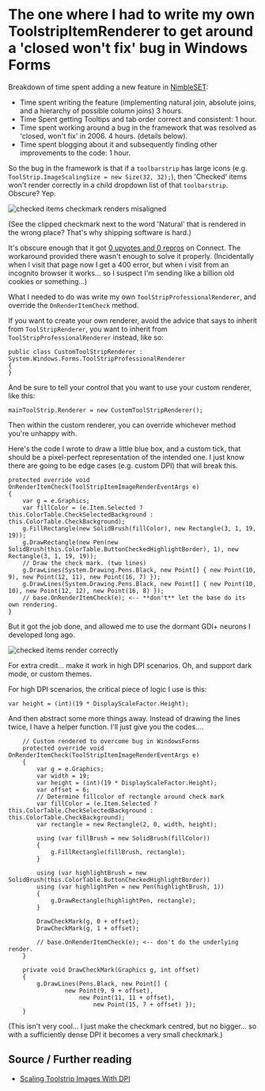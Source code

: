 ﻿# The one where I had to write my own ToolstripItemRenderer to get around a 'closed won't fix' bug in Windows Forms

Breakdown of time spent adding a new feature in [NimbleSET](http://nimbletext.com/SET/About/):

- Time spent writing the feature (implementing natural join, absolute joins, and a hierarchy of possible column joins) 3 hours.
- Time Spent getting Tooltips and tab order correct and consistent: 1 hour.
- Time spent working around a bug in the framework that was resolved as 'closed, won't fix' in 2006. 4 hours. (details below).
- Time spent blogging about it and subsequently finding other improvements to the code: 1 hour.

So the bug in the framework is that if a `toolbarstrip` has large icons (e.g. `ToolStrip.ImageScalingSize = new Size(32, 32);`), then 'Checked' items won't render correctly in a child dropdown list of that `toolbarstrip`. Obscure? Yep.

![checked items checkmark renders misaligned](toolstrip_renderer_checkitem_wrong.png)

(See the clipped checkmark next to the word 'Natural' that is rendered in the wrong place? That's why shipping software is hard.)

It's obscure enough that it got [0 upvotes and 0 repros](https://connect.microsoft.com/VisualStudio/feedback/details/196480/toolstrip-dropdown-buttons-scale-images-checkboxes-incorrectly-with-toolstrip-imagescalingsize-32x32) on Connect. The workaround provided there wasn't enough to solve it properly. (Incidentally when I visit that page now I get a 400 error, but when i visit from an incognito browser it works... so I suspect I'm sending like a billion old cookies or something...)

What I needed to do was write my own `ToolStripProfessionalRenderer`, and override the `OnRenderItemCheck` method.

If you want to create your own renderer, avoid the advice that says to inherit from `ToolStripRenderer`, you want to inherit from `ToolStripProfessionalRenderer` instead, like so:

    public class CustomToolStripRenderer : System.Windows.Forms.ToolStripProfessionalRenderer
    {
    }

And be sure to tell your control that you want to use your custom renderer, like this:

    mainToolStrip.Renderer = new CustomToolStripRenderer();

Then within the custom renderer, you can override whichever method you're unhappy with.

Here's the code I wrote to draw a little blue box, and a custom tick, that should be a pixel-perfect representation of the intended one. I just know there are going to be edge cases (e.g. custom DPI) that will break this.

    protected override void OnRenderItemCheck(ToolStripItemImageRenderEventArgs e)
    {
        var g = e.Graphics;
        var fillColor = (e.Item.Selected ? this.ColorTable.CheckSelectedBackground : this.ColorTable.CheckBackground);
        g.FillRectangle(new SolidBrush(fillColor), new Rectangle(3, 1, 19, 19));
        g.DrawRectangle(new Pen(new SolidBrush(this.ColorTable.ButtonCheckedHighlightBorder), 1), new Rectangle(3, 1, 19, 19));
        // Draw the check mark. (two lines)
        g.DrawLines(System.Drawing.Pens.Black, new Point[] { new Point(10, 9), new Point(12, 11), new Point(16, 7) });
        g.DrawLines(System.Drawing.Pens.Black, new Point[] { new Point(10, 10), new Point(12, 12), new Point(16, 8) });
        // base.OnRenderItemCheck(e); <-- **don't** let the base do its own rendering.
    }

But it got the job done, and allowed me to use the dormant GDI+ neurons I developed long ago.

![checked items render correctly](toolstrip_renderer_checkitem_right.png)

For extra credit... make it work in high DPI scenarios. Oh, and support dark mode, or custom themes.

For high DPI scenarios, the critical piece of logic I use is this:

	var height = (int)(19 * DisplayScaleFactor.Height);

And then abstract some more things away. Instead of drawing the lines twice, I have a helper function. I'll just give you the codes....

        // Custom rendered to overcome bug in WindowsForms
        protected override void OnRenderItemCheck(ToolStripItemImageRenderEventArgs e)
        {
            var g = e.Graphics;
            var width = 19;
            var height = (int)(19 * DisplayScaleFactor.Height);
            var offset = 6;
            // Determine fillcolor of rectangle around check mark
            var fillColor = (e.Item.Selected ? this.ColorTable.CheckSelectedBackground : this.ColorTable.CheckBackground);
            var rectangle = new Rectangle(2, 0, width, height);

            using (var fillBrush = new SolidBrush(fillColor))
            {
                g.FillRectangle(fillBrush, rectangle);
            }

            using (var highlightBrush = new SolidBrush(this.ColorTable.ButtonCheckedHighlightBorder))
            using (var highlightPen = new Pen(highlightBrush, 1))
            {
                g.DrawRectangle(highlightPen, rectangle);
            }

            DrawCheckMark(g, 0 + offset);
            DrawCheckMark(g, 1 + offset);

            // base.OnRenderItemCheck(e); <-- don't do the underlying render.
        }

        private void DrawCheckMark(Graphics g, int offset)
        {
            g.DrawLines(Pens.Black, new Point[] {
                    new Point(9, 9 + offset),
                        new Point(11, 11 + offset),
                            new Point(15, 7 + offset) });
        }

(This isn't very cool... I just make the checkmark centred, but no bigger... so with a sufficiently dense DPI it becomes a very small checkmark.)

## Source / Further reading

- [Scaling Toolstrip Images With DPI](https://www.medo64.com/2014/01/scaling-toolstrip-with-dpi/)
